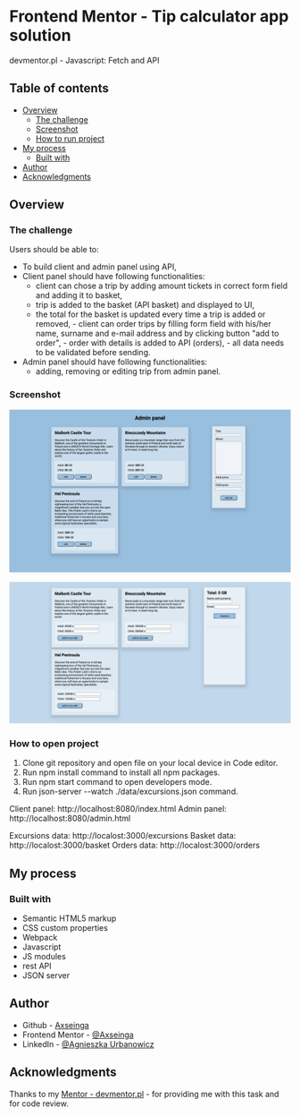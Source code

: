 # Frontend Mentor - Tip calculator app solution

devmentor.pl - Javascript: Fetch and API

## Table of contents

-   [Overview](#overview)
    -   [The challenge](#the-challenge)
    -   [Screenshot](#screenshot)
    -   [How to run project](#how-to-run-project)
-   [My process](#my-process)
    -   [Built with](#built-with)
-   [Author](#author)
-   [Acknowledgments](#acknowledgments)

## Overview

### The challenge

Users should be able to:

-   To build client and admin panel using API,
-   Client panel should have following functionalities:
    -   client can chose a trip by adding amount tickets in correct form field and adding it to basket,
    -   trip is added to the basket (API basket) and displayed to UI,
    -   the total for the basket is updated every time a trip is added or removed, - client can order trips by filling form field with his/her name, surname and e-mail address and by clicking button "add to order", - order with details is added to API (orders), - all data needs to be validated before sending.
-   Admin panel should have following functionalities:
    -   adding, removing or editing trip from admin panel.

### Screenshot

![](./screenshots/api1.png)

![](./screenshots/api2.png)

### How to open project

1. Clone git repository and open file on your local device in Code editor.
2. Run npm install command to install all npm packages.
3. Run npm start command to open developers mode.
4. Run json-server --watch ./data/excursions.json command.

Client panel: http://localhost:8080/index.html
Admin panel: http://localhost:8080/admin.html

Excursions data: http://localost:3000/excursions
Basket data: http://localost:3000/basket
Orders data: http://localost:3000/orders

## My process

### Built with

-   Semantic HTML5 markup
-   CSS custom properties
-   Webpack
-   Javascript
-   JS modules
-   rest API
-   JSON server

## Author

-   Github - [Axseinga](https://github.com/axseinga)
-   Frontend Mentor - [@Axseinga](https://www.frontendmentor.io/profile/axseinga)
-   LinkedIn - [@Agnieszka Urbanowicz](https://www.linkedin.com/in/agnieszka-urbanowicz-051147151/)

## Acknowledgments

Thanks to my [Mentor - devmentor.pl](https://devmentor.pl/) - for providing me with this task and for code review.
